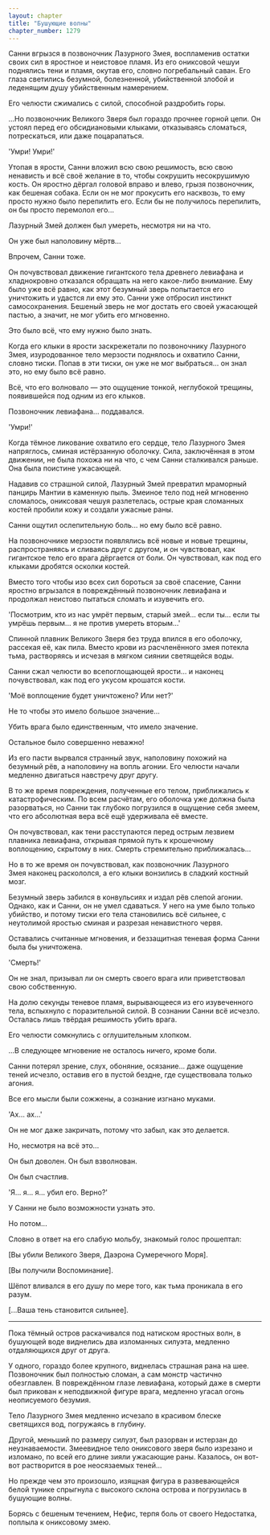 ```yaml
---
layout: chapter
title: "Бушующие волны"
chapter_number: 1279
---
```


Санни вгрызся в позвоночник Лазурного Змея, воспламенив остатки своих сил в яростное и неистовое пламя. Из его ониксовой чешуи поднялись тени и пламя, окутав его, словно погребальный саван. Его глаза светились безумной, болезненной, убийственной злобой и леденящим душу убийственным намерением.

Его челюсти сжимались с силой, способной раздробить горы.

...Но позвоночник Великого Зверя был гораздо прочнее горной цепи. Он устоял перед его обсидиановыми клыками, отказываясь сломаться, потрескаться, или даже поцарапаться.

'Умри! Умри!'

Утопая в ярости, Санни вложил всю свою решимость, всю свою ненависть и всё своё желание в то, чтобы сокрушить несокрушимую кость. Он яростно дёргал головой вправо и влево, грызя позвоночник, как бешеная собака. Если он не мог прокусить его насквозь, то ему просто нужно было перепилить его. Если бы не получилось перепилить, он бы просто перемолол его...

Лазурный Змей должен был умереть, несмотря ни на что.

Он уже был наполовину мёртв...

Впрочем, Санни тоже.

Он почувствовал движение гигантского тела древнего левиафана и хладнокровно отказался обращать на него какое-либо внимание. Ему было уже всё равно, как этот безумный зверь попытается его уничтожить и удастся ли ему это. Санни уже отбросил инстинкт самосохранения. Бешеный зверь не мог достать его своей ужасающей пастью, а значит, не мог убить его мгновенно.

Это было всё, что ему нужно было знать.

Когда его клыки в ярости заскрежетали по позвоночнику Лазурного Змея, изуродованное тело мерзости поднялось и охватило Санни, словно тиски. Попав в эти тиски, он уже не мог выбраться... он знал это, но ему было всё равно.

Всё, что его волновало — это ощущение тонкой, неглубокой трещины, появившейся под одним из его клыков.

Позвоночник левиафана... поддавался.

'Умри!'

Когда тёмное ликование охватило его сердце, тело Лазурного Змея напряглось, сминая истёрзанную оболочку. Сила, заключённая в этом движении, не была похожа ни на что, с чем Санни сталкивался раньше. Она была поистине ужасающей.

Надавив со страшной силой, Лазурный Змей превратил мраморный панцирь Мантии в каменную пыль. Змеиное тело под ней мгновенно сломалось, ониксовая чешуя разлетелась, острые края сломанных костей пробили кожу и создали ужасные раны.

Санни ощутил ослепительную боль... но ему было всё равно.

На позвоночнике мерзости появлялись всё новые и новые трещины, распространяясь и сливаясь друг с другом, и он чувствовал, как гигантское тело его врага дёргается от боли. Он чувствовал, как под его клыками дробятся осколки костей.

Вместо того чтобы изо всех сил бороться за своё спасение, Санни яростно вгрызался в повреждённый позвоночник левиафана и продолжал неистово пытаться сломать и изувечить его.

'Посмотрим, кто из нас умрёт первым, старый змей... если ты... если ты умрёшь первым... я не против умереть вторым...'

Спинной плавник Великого Зверя без труда впился в его оболочку, рассекая её, как пила. Вместо крови из расчленённого змея потекла тьма, растворяясь и исчезая в мягком сиянии светящейся воды.

Санни сжал челюсти во всепоглощающей ярости... и наконец почувствовал, как под его укусом крошатся кости.

'Моё воплощение будет уничтожено? Или нет?'

Не то чтобы это имело большое значение...

Убить врага было единственным, что имело значение.

Остальное было совершенно неважно!

Из его пасти вырвался странный звук, наполовину похожий на безумный рёв, а наполовину на вопль агонии. Его челюсти начали медленно двигаться навстречу друг другу.

В то же время повреждения, полученные его телом, приближались к катастрофическим. По всем расчётам, его оболочка уже должна была разорваться, но Санни так глубоко погрузился в ощущение себя змеем, что его абсолютная вера всё ещё удерживала её вместе.

Он почувствовал, как тени расступаются перед острым лезвием плавника левиафана, открывая прямой путь к крошечному воплощению, скрытому в них. Смерть стремительно приближалась...

Но в то же время он почувствовал, как позвоночник Лазурного Змея наконец раскололся, а его клыки вонзились в сладкий костный мозг.

Безумный зверь забился в конвульсиях и издал рёв слепой агонии. Однако, как и Санни, он не умел сдаваться. У него на уме было только убийство, и потому тиски его тела становились всё сильнее, с неутолимой яростью сминая и разрезая ненавистного червя.

Оставались считанные мгновения, и беззащитная теневая форма Санни была бы уничтожена.

'Смерть!'

Он не знал, призывал ли он смерть своего врага или приветствовал свою собственную.

На долю секунды теневое пламя, вырывающееся из его изувеченного тела, вспыхнуло с поразительной силой. В сознании Санни всё исчезло. Осталась лишь твёрдая решимость убить врага.

Его челюсти сомкнулись с оглушительным хлопком.

...В следующее мгновение не осталось ничего, кроме боли.

Санни потерял зрение, слух, обоняние, осязание... даже ощущение теней исчезло, оставив его в пустой бездне, где существовала только агония.

Все его мысли были сожжены, а сознание изгнано муками.

'Ах... ах...'

Он не мог даже закричать, потому что забыл, как это делается.

Но, несмотря на всё это...

Он был доволен. Он был взволнован.

Он был счастлив.

'Я... я... я... убил его. Верно?'

У Санни не было возможности узнать это.

Но потом...

Словно в ответ на его слабую мольбу, знакомый голос прошептал:

[Вы убили Великого Зверя, Даэрона Сумеречного Моря].

[Вы получили Воспоминание].

Шёпот вливался в его душу по мере того, как тьма проникала в его разум.

[...Ваша тень становится сильнее].

***

Пока тёмный остров раскачивался под натиском яростных волн, в бушующей воде виднелись два изломанных силуэта, медленно отдаляющихся друг от друга.

У одного, гораздо более крупного, виднелась страшная рана на шее. Позвоночник был полностью сломан, а сам монстр частично обезглавлен. В повреждённом глазе левиафана, который даже в смерти был прикован к неподвижной фигуре врага, медленно угасал огонь неописуемого безумия.

Тело Лазурного Змея медленно исчезало в красивом блеске светящихся вод, погружаясь в глубину.

Другой, меньший по размеру силуэт, был разорван и истерзан до неузнаваемости. Змеевидное тело ониксового зверя было изрезано и изломано, по всей его длине зияли ужасающие раны. Казалось, он вот-вот растворится в рое неосязаемых теней...

Но прежде чем это произошло, изящная фигура в развевающейся белой тунике спрыгнула с высокого склона острова и погрузилась в бушующие волны.

Борясь с бешеным течением, Нефис, терпя боль от своего Недостатка, поплыла к ониксовому змею.